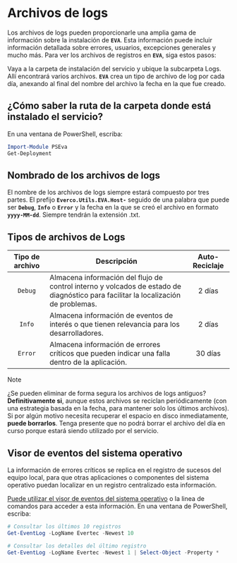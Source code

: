 # Archivos de logs

Los archivos de logs pueden proporcionarle una amplia gama de información sobre la instalación de **`EVA`**. Esta información puede incluir información detallada sobre errores, usuarios, excepciones generales y mucho más. Para ver los archivos de registros en **`EVA`**, siga estos pasos:

Vaya a la carpeta de instalación del servicio y ubique la subcarpeta Logs. Allí encontrará varios archivos. **`EVA`** crea un tipo de archivo de log por cada día, anexando al final del nombre del archivo la fecha en la que fue creado. 

## ¿Cómo saber la ruta de la carpeta donde está instalado el servicio?

En una ventana de PowerShell, escriba:

```powershell
Import-Module PSEva
Get-Deployment
```


## Nombrado de los archivos de logs

El nombre de los archivos de logs siempre estará compuesto por tres partes. El prefijo **`Everco.Utils.EVA.Host-`** seguido de una palabra que puede ser **`Debug`**, **`Info`** o **`Error`** y la fecha en la que se creó el archivo en formato **`yyyy-MM-dd`**. Siempre tendrán la extensión .txt.

## Tipos de archivos de Logs

| Tipo de archivo | Descripción | Auto-Reciclaje |
|:------:|-----|:-----------:
|   `Debug`    | Almacena información del flujo de control interno y volcados de estado de diagnóstico para facilitar la localización de problemas.  | 2 días |
|   `Info`     | Almacena información de eventos de interés o que tienen relevancia para los desarrolladores.  | 2 días |
|   `Error`    | Almacena información de errores críticos que pueden indicar una falla dentro de la aplicación.  | 30 días |

> [!NOTE]
> ¿Se pueden eliminar de forma segura los archivos de logs antiguos? **Definitivamente si**, aunque estos archivos se reciclan periódicamente (con una estrategia basada en la fecha, para mantener solo los últimos archivos). Si por algún motivo necesita recuperar el espacio en disco inmediatamente, **puede borrarlos**. Tenga presente que no podrá borrar el archivo del día en curso porque estará siendo utilizado por el servicio.

## Visor de eventos del sistema operativo

La información de errores críticos se replica en el registro de sucesos del equipo local, para que otras aplicaciones o componentes del sistema operativo puedan localizar en un registro centralizado esta información.

[Puede utilizar el visor de eventos del sistema operativo](https://en.wikipedia.org/wiki/Event_Viewer) o la linea de comandos para acceder a esta información. En una ventana de PowerShell, escriba:

```powershell
# Consultar los últimos 10 registros
Get-EventLog -LogName Evertec -Newest 10

# Consultar los detalles del último registro
Get-EventLog -LogName Evertec -Newest 1 | Select-Object -Property *
```
